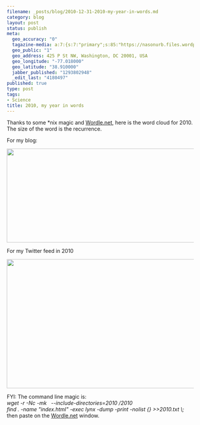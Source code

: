 ```yaml
--- 
filename: _posts/blog/2010-12-31-2010-my-year-in-words.md
category: blog
layout: post
status: publish
meta: 
  geo_accuracy: "0"
  tagazine-media: a:7:{s:7:"primary";s:85:"https://nasonurb.files.wordpress.com/2010/12/bildschirmfoto-2010-12-30-um-17-48-34.png";s:6:"images";a:2:{s:93:"https://nasonurb.files.wordpress.com/2010/12/captura-de-pantalla-2010-12-30-a-las-11-59-19.png";a:6:{s:8:"file_url";s:93:"https://nasonurb.files.wordpress.com/2010/12/captura-de-pantalla-2010-12-30-a-las-11-59-19.png";s:5:"width";s:3:"843";s:6:"height";s:3:"334";s:4:"type";s:5:"image";s:4:"area";s:6:"281562";s:9:"file_path";s:0:"";}s:85:"https://nasonurb.files.wordpress.com/2010/12/bildschirmfoto-2010-12-30-um-17-48-34.png";a:6:{s:8:"file_url";s:85:"https://nasonurb.files.wordpress.com/2010/12/bildschirmfoto-2010-12-30-um-17-48-34.png";s:5:"width";s:3:"838";s:6:"height";s:3:"456";s:4:"type";s:5:"image";s:4:"area";s:6:"382128";s:9:"file_path";s:0:"";}}s:6:"videos";a:0:{}s:11:"image_count";s:1:"2";s:6:"author";s:7:"4180497";s:7:"blog_id";s:7:"8438084";s:9:"mod_stamp";s:19:"2010-12-31 13:42:27";}
  geo_public: "1"
  geo_address: 425 P St NW, Washington, DC 20001, USA
  geo_longitude: "-77.018000"
  geo_latitude: "38.910000"
  jabber_published: "1293802948"
  _edit_last: "4180497"
published: true
type: post
tags: 
- Science
title: 2010, my year in words
---
```

Thanks to some *nix magic and <a href="https://www.wordle.net/show/wrdl/2929181/brunosan.eu">Wordle.net</a>, here is the word cloud for 2010. The size of the word is the recurrence.

For my blog:

<a href="https://www.wordle.net/show/wrdl/2929181/brunosan.eu"><img class="aligncenter size-full wp-image-1253" title="Captura de pantalla 2010-12-30 a las 11.59.19" src="https://nasonurb.files.wordpress.com/2010/12/captura-de-pantalla-2010-12-30-a-las-11-59-19.png" alt="" width="640" height="253" /></a>

<!--more-->

For my Twitter feed in 2010

<a href="https://nasonurb.files.wordpress.com/2010/12/bildschirmfoto-2010-12-30-um-17-48-34.png"><img class="aligncenter size-full wp-image-1263" title="Bildschirmfoto 2010-12-30 um 17.48.34" src="https://nasonurb.files.wordpress.com/2010/12/bildschirmfoto-2010-12-30-um-17-48-34.png" alt="" width="640" height="348" /></a>

<!--more-->FYI: The command line magic is:

<address>wget -r -Nc -mk   --include-directories=2010 /2010
</address> <address>find . -name "index.html" -exec lynx -dump -print -nolist {} &gt;&gt;2010.txt \;
</address>then paste on the <a href="https://www.wordle.net/show/wrdl/2929181/brunosan.eu">Wordle.net</a> window.

